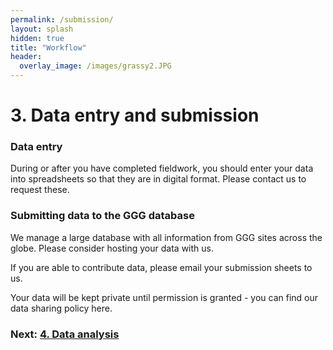```yaml
---
permalink: /submission/
layout: splash
hidden: true
title: "Workflow"
header:
  overlay_image: /images/grassy2.JPG
---
```


# 3. Data entry and submission

### Data entry

During or after you have completed fieldwork, you should enter your data into spreadsheets so that they are in digital format. Please contact us to request these. 

### Submitting data to the GGG database

We manage a large database with all information from GGG sites across the globe. Please consider hosting your data with us. 

If you are able to contribute data, please email your submission sheets to us. 

Your data will be kept private until permission is granted - you can find our data sharing policy here.


### Next: [4. Data analysis](/analysis/)

